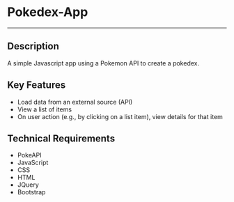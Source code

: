 # Pokedex-App

---

## Description

A simple Javascript app using a Pokemon API to create a pokedex.

## Key Features

- Load data from an external source (API)
- View a list of items
- On user action (e.g., by clicking on a list item), view details for that item

## Technical Requirements

- PokeAPI
- JavaScript
- CSS
- HTML
- JQuery
- Bootstrap
